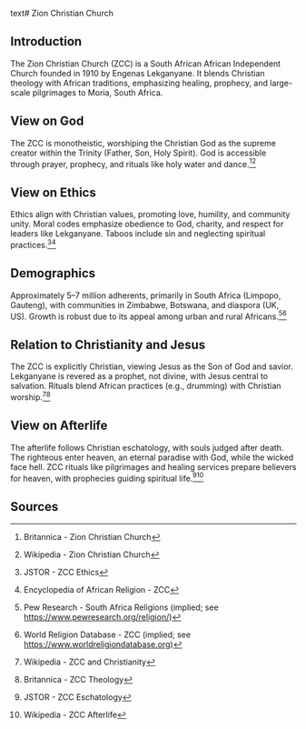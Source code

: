 text# Zion Christian Church
## Introduction
The Zion Christian Church (ZCC) is a South African African Independent Church founded in 1910 by Engenas Lekganyane. It blends Christian theology with African traditions, emphasizing healing, prophecy, and large-scale pilgrimages to Moria, South Africa.
## View on God
The ZCC is monotheistic, worshiping the Christian God as the supreme creator within the Trinity (Father, Son, Holy Spirit). God is accessible through prayer, prophecy, and rituals like holy water and dance.[^21][^22]
## View on Ethics
Ethics align with Christian values, promoting love, humility, and community unity. Moral codes emphasize obedience to God, charity, and respect for leaders like Lekganyane. Taboos include sin and neglecting spiritual practices.[^23][^24]
## Demographics
Approximately 5–7 million adherents, primarily in South Africa (Limpopo, Gauteng), with communities in Zimbabwe, Botswana, and diaspora (UK, US). Growth is robust due to its appeal among urban and rural Africans.[^25][^26]
## Relation to Christianity and Jesus
The ZCC is explicitly Christian, viewing Jesus as the Son of God and savior. Lekganyane is revered as a prophet, not divine, with Jesus central to salvation. Rituals blend African practices (e.g., drumming) with Christian worship.[^27][^28]
## View on Afterlife
The afterlife follows Christian eschatology, with souls judged after death. The righteous enter heaven, an eternal paradise with God, while the wicked face hell. ZCC rituals like pilgrimages and healing services prepare believers for heaven, with prophecies guiding spiritual life.[^29][^30]
## Sources
[^21]: Britannica - Zion Christian Church[](https://www.britannica.com/topic/Zion-Christian-Church)
[^22]: Wikipedia - Zion Christian Church[](https://en.wikipedia.org/wiki/Zion_Christian_Church)
[^23]: JSTOR - ZCC Ethics[](https://www.jstor.org/stable/3260485)
[^24]: Encyclopedia of African Religion - ZCC[](https://www.encyclopedia.com/religion/zion-christian-church)
[^25]: Pew Research - South Africa Religions (implied; see https://www.pewresearch.org/religion/)
[^26]: World Religion Database - ZCC (implied; see https://www.worldreligiondatabase.org)
[^27]: Wikipedia - ZCC and Christianity[](https://en.wikipedia.org/wiki/Zion_Christian_Church#Christianity)
[^28]: Britannica - ZCC Theology[](https://www.britannica.com/topic/Zion-Christian-Church)
[^29]: JSTOR - ZCC Eschatology[](https://www.jstor.org/stable/3260486)
[^30]: Wikipedia - ZCC Afterlife[](https://en.wikipedia.org/wiki/Zion_Christian_Church#Afterlife)
